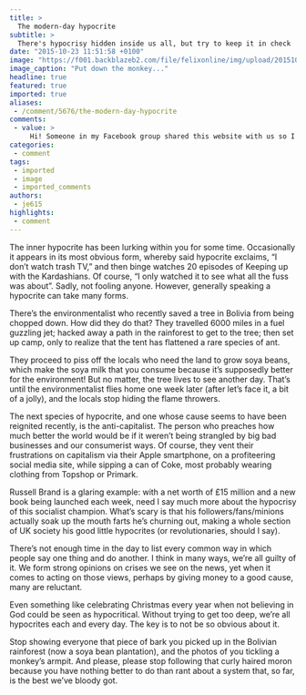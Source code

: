 ```yaml
---
title: >
  The modern-day hypocrite
subtitle: >
  There's hypocrisy hidden inside us all, but try to keep it in check
date: "2015-10-23 11:51:58 +0100"
image: "https://f001.backblazeb2.com/file/felixonline/img/upload/201510231249-cj914-rainforest.jpg"
image_caption: "Put down the monkey..."
headline: true
featured: true
imported: true
aliases:
 - /comment/5676/the-modern-day-hypocrite
comments:
 - value: >
     Hi! Someone in my Facebook group shared this website with us so I came to check it out. I'm definitely loving the information. I'm bookmarking and will be tweeting this to my followers! Wonderful blog and outstanding style and design. <br>nike air rood dames http://www.n11.nl/?nl-nike-air-rood-dames-16212.html,Hello there! This post could not be written any better! Reading through this post reminds me of my old room mate! He always kept chatting about this. I will forward this write-up to him. Pretty sure he will have a good read. Thank you for sharing! <br>prijs moncler trui http://www.mymotion.nl/?nl-prijs-moncler-trui-10204.html,Many thanks extremely helpful. Will certainly share site with my friends.| <br>nba 2k16 mt glitch december http://blog.bizeso.com/BlogDetail.aspx?bid=dac30c56-4d2c-4870-a305-805d5f31b405,http://cialis-20mg-lowestprice.org/ - cialis-20mg-lowestprice.org.ankor 5mg-generic-cialis.net.ankor http://prednisone-20mg-buy.com/,http://cialis-20mg-lowestprice.org/ - cialis-20mg-lowestprice.org.ankor 5
categories:
 - comment
tags:
 - imported
 - image
 - imported_comments
authors:
 - je615
highlights:
 - comment
---
```


The inner hypocrite has been lurking within you for some time. Occasionally it appears in its most obvious form, whereby said hypocrite exclaims, “I don’t watch trash TV,” and then binge watches 20 episodes of Keeping up with the Kardashians. Of course, “I only watched it to see what all the fuss was about”. Sadly, not fooling anyone. However, generally speaking a hypocrite can take many forms.

There’s the environmentalist who recently saved a tree in Bolivia from being chopped down. How did they do that? They travelled 6000 miles in a fuel guzzling jet; hacked away a path in the rainforest to get to the tree; then set up camp, only to realize that the tent has flattened a rare species of ant.

They proceed to piss off the locals who need the land to grow soya beans, which make the soya milk that you consume because it’s supposedly better for the environment! But no matter, the tree lives to see another day. That’s until the environmentalist flies home one week later (after let’s face it, a bit of a jolly), and the locals stop hiding the flame throwers.

The next species of hypocrite, and one whose cause seems to have been reignited recently, is the anti-capitalist. The person who preaches how much better the world would be if it weren’t being strangled by big bad businesses and our consumerist ways. Of course, they vent their frustrations on capitalism via their Apple smartphone, on a profiteering social media site, while sipping a can of Coke, most probably wearing clothing from Topshop or Primark.

Russell Brand is a glaring example: with a net worth of £15 million and a new book being launched each week, need I say much more about the hypocrisy of this socialist champion. What’s scary is that his followers/fans/minions actually soak up the mouth farts he’s churning out, making a whole section of UK society his good little hypocrites (or revolutionaries, should I say).

There’s not enough time in the day to list every common way in which people say one thing and do another. I think in many ways, we’re all guilty of it. We form strong opinions on crises we see on the news, yet when it comes to acting on those views, perhaps by giving money to a good cause, many are reluctant.

Even something like celebrating Christmas every year when not believing in God could be seen as hypocritical. Without trying to get too deep, we’re all hypocrites each and every day. The key is to not be so obvious about it.

Stop showing everyone that piece of bark you picked up in the Bolivian rainforest (now a soya bean plantation), and the photos of you tickling a monkey’s armpit. And please, please stop following that curly haired moron because you have nothing better to do than rant about a system that, so far, is the best we’ve bloody got.
